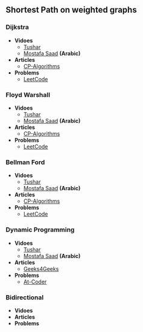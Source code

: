 ## Shortest Path on weighted graphs
### Dijkstra
+ **Vidoes**
  + [Tushar](https://www.youtube.com/watch?v=lAXZGERcDf4)
  + [Mostafa Saad](https://www.youtube.com/watch?v=6GzxGabB5MI&t=61s) **(Arabic)**
+ **Articles**
  + [CP-Algorithms](https://cp-algorithms.com/graph/dijkstra.html)
+ **Problems**
  + [LeetCode](https://leetcode.com/list/963kajym)

### Floyd Warshall
+ **Vidoes**
  + [Tushar](https://www.youtube.com/watch?v=LwJdNfdLF9s&list=PLrmLmBdmIlpu2f2g8ltqaaCZiq6GJvl1j&index=9&t=2s)
  + [Mostafa Saad](https://www.youtube.com/watch?v=ZIJLCVn4KzQ&list=PLPt2dINI2MIb4OXlJ_EEwIDV9WVUpRQ5K&index=9) **(Arabic)**
+ **Articles**
  + [CP-Algorithms](https://cp-algorithms.com/graph/all-pair-shortest-path-floyd-warshall.html)
+ **Problems**
  + [LeetCode](https://leetcode.com/list/963kw3k6)

### Bellman Ford
+ **Vidoes**
  + [Tushar](https://www.youtube.com/watch?v=-mOEd_3gTK0&list=PLrmLmBdmIlpu2f2g8ltqaaCZiq6GJvl1j&index=7)
  + [Mostafa Saad](https://www.youtube.com/watch?v=g4CWwTOGxdM&list=PLPt2dINI2MIb4OXlJ_EEwIDV9WVUpRQ5K&index=11) **(Arabic)**
+ **Articles**
  + [CP-Algorithms](https://cp-algorithms.com/graph/bellman_ford.html)
+ **Problems**
  + [LeetCode](https://leetcode.com/list/963k7w8i)
 
### Dynamic Programming
+ **Vidoes**
  + [Tushar]()
  + [Mostafa Saad]() **(Arabic)**
+ **Articles**
  + [Geeks4Geeks](https://www.geeksforgeeks.org/shortest-path-for-directed-acyclic-graphs/)
+ **Problems**
  + [At-Coder](https://atcoder.jp/contests/dp/tasks/dp_g)

### Bidirectional 
+ **Vidoes**
+ **Articles**
+ **Problems**
